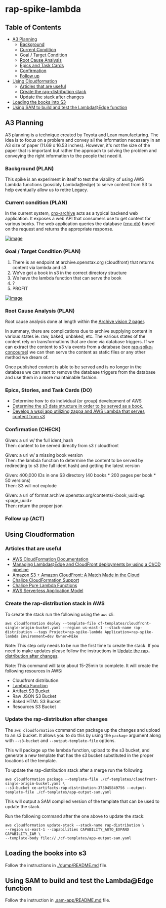 # rap-spike-lambda

## Table of Contents
* [A3 Planning](#a3-planning)
  * [Background](#background-plan)
  * [Current Condition](#current-condition-plan)
  * [Goal / Target Condition](#goal--target-condition-plan)
  * [Root Cause Analysis](#root-cause-analysis-plan)
  * [Epics and Task Cards](#epics-stories-and-task-cards-do)
  * [Confirmation](#confirmation-check)
  * [Follow up](#follow-up-act)
* [Using Cloudformation](#using-cloudformation)
  * [Articles that are useful](#articles-that-are-useful)
  * [Create the rap-distribution stack](#create-the-rap-distribution-stack-in-aws)
  * [Update the stack after changes](#update-the-rap-distribution-after-changes)
* [Loading the books into S3](#loading-the-books-into-s3)
* [Using SAM to build and test the Lambda@Edge function]()

## A3 Planning

A3 planning is a technique created by Toyota and Lean manufacturing. The idea
is to focus on a problem and convey all the information necessary in an A3 
size of paper (11.69 x 16.53 inches). However,  it's not the size of the paper 
that is important but rather the approach to solving the problem and
conveying the right information to the people that need it.

### Background (PLAN)

This spike is an experiment in itself to test the viability of using AWS Lambda
functions (possibly Lambda@edge) to serve content from S3 to help eventually allow
us to retire Legacy. 
 
### Current condition (PLAN)

In the current system, [cnx-archive][cnx-archive] acts as a typical backend
web application. It exposes a web API that consumers use to get content for various books.
The web application queries the database ([cnx-db][cnx-db]) based on the request and returns
the appropriate response.

[![image](https://user-images.githubusercontent.com/8730430/64211160-e841ea80-ce6a-11e9-9452-8c03ad7a0ff3.png)](https://docs.google.com/document/d/1GW5VGrjKmIRw3nbFTIkBZgE0mlHD9ky2TJ_bSUIcJ_w/edit)

### Goal / Target Condition (PLAN)

1. There is an endpoint at archive.openstax.org (cloudfront) that returns content via lambda and s3.
2. We’ve got a book in s3 in the correct directory structure
3. We have the lambda function that can serve the book
4. ?
5. PROFIT


[![image](https://user-images.githubusercontent.com/8730430/64211419-ba10da80-ce6b-11e9-9537-f683f97b13ed.png)](https://docs.google.com/document/d/1GW5VGrjKmIRw3nbFTIkBZgE0mlHD9ky2TJ_bSUIcJ_w/edit)

### Root Cause Analysis (PLAN)

Root cause analysis done at length within the [Archive vision 2 pager][rap-two-pager].

In summary, there are complications due to archive supplying content in various states ie. raw, baked, unbaked, etc.
The various states of the content rely on transformations that are done via database triggers. If we 
can extract the content to s3 via events from a database (see [rap-spike-concourse][rap-spike-concourse]) we can then serve the content as static files
or any other method we dream of.

Once published content is able to be served and is no longer in the database we can start to
remove the database triggers from the database and use them in a more maintainable fashion.

### Epics, Stories, and Task Cards (DO)

* Determine how to do individual (or group) development of AWS
* [Determine the s3 data structure in order to be served as a book.](https://app.zenhub.com/workspace/o/openstax/cnx/issues/655)
* [Develop a wsgi app utilizing zappa and AWS Lambda that serves content from s3](https://app.zenhub.com/workspaces/content-engineering-tech-team-5af1f4cc12da5e6d74331b60/issues/openstax/cnx/657)

 
### Confirmation (CHECK)

Given: a url w/ the full ident_hash  
Then: content to be served directly from s3 / cloudfront  

Given: a url w/ a missing book version  
Then: the lambda function to determine the content to be served by redirecting to s3 (the full ident hash) and getting the latest version  

Given: 400,000 IDs in one S3 directory (40 books * 200 pages per book * 50 versions)  
Then: S3 will not explode  

Given: a url of format archive.openstax.org/contents/<book_uuid>@<version>:<page_uuid>  
Then: return the proper json  

### Follow up (ACT)

## Using Cloudformation

### Articles that are useful

- [AWS CloudFormation Documentation][aws-cloudformation]
- [Managing Lambda@Edge and CloudFront deployments by using a CI/CD pipeline][aws-cf-lambda-ci]
- [Amazon S3 + Amazon CloudFront: A Match Made in the Cloud][aws-cf-s3]
- [Chalice CloudFormation Support][aws-chalice-support]
- [Chalice Pure Lambda Functions][aws-chalice-pure-lambda]
- [AWS Serverless Application Model][aws-sam]

### Create the rap-distribution stack in AWS


To create the stack run the following using the `aws` cli:

    aws cloudformation deploy --template-file cf-templates/cloudfront-single-origin-bucket.yaml --region us-east-1 --stack-name rap-distribution --tags Project=rap-spike-lambda Application=rap-spike-lambda Environment=dev Owner=Mike

Note: This step only needs to be run the first time to create the stack. If you need to make updates please follow the
instructions in [Update the rap-distribution after changes](#update-the-rap-distribution-after-changes).

Note: This command will take about 15-25min to complete. It will create the following resources in AWS:

- Cloudfront distribution
- [Lambda Function](./request-handler/lambda_function.py)
- Artifact S3 Bucket
- Raw JSON S3 Bucket
- Baked HTML S3 Bucket
- Resources S3 Bucket

### Update the rap-distribution after changes

The `aws cloudformation` command can package up the changes and upload to an s3 bucket.
It allows you to do this by using the `package` argument along with `--s3-bucket` and `--output-template-file` options.

This will package up the lambda function, upload to the s3 bucket, and generate a new template that has
the s3 bucket substituted in the proper locations of the template.

To update the rap-distribution stack after a merge run the following: 

    aws cloudformation package --template-file ./cf-templates/cloudfront-single-origin-bucket.yaml \
    --s3-bucket ce-artifacts-rap-distribution-373045849756 --output-template-file ./cf-templates/app-output-sam.yaml

This will output a SAM compiled version of the template that can be used to update the stack.

Run the following command after the one above to update the stack:

    aws cloudformation update-stack --stack-name rap-distribution \
    --region us-east-1 --capabilities CAPABILITY_AUTO_EXPAND CAPABILITY_IAM \
    --template-body file://./cf-templates/app-output-sam.yaml

## Loading the books into s3

Follow the instructions in [./dump/README.md](./dump/README.md) file.

## Using SAM to build and test the Lambda@Edge function

Follow the instruction in [.sam-app/README.md](./sam-app/README.md) file.

[cnx-archive]: https://github.com/openstax/cnx-archive
[cnx-db]: https://github.com/openstax/cnx-db
[rap-spike-concourse]: https://github.com/openstax/rap-spike-concourse
[rap-two-pager]: https://docs.google.com/document/d/1GW5VGrjKmIRw3nbFTIkBZgE0mlHD9ky2TJ_bSUIcJ_w/edit#heading=h.6u0c02buvzha
[aws-cloudformation]: https://docs.aws.amazon.com/AWSCloudFormation/latest/UserGuide/Welcome.html
[aws-chalice-support]: https://chalice.readthedocs.io/en/latest/topics/cfn.html
[aws-chalice-pure-lambda]: https://chalice.readthedocs.io/en/latest/topics/purelambda.html
[aws-sam]: https://aws.amazon.com/serverless/sam/
[aws-cf-lambda-ci]: https://docs.aws.amazon.com/cli/latest/userguide/cli-configure-options.html
[aws-cf-s3]: https://aws.amazon.com/blogs/networking-and-content-delivery/amazon-s3-amazon-cloudfront-a-match-made-in-the-cloud/

